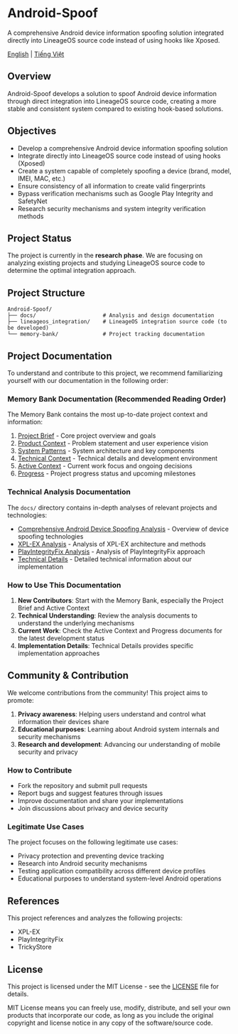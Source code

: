 # Android-Spoof

A comprehensive Android device information spoofing solution integrated directly into LineageOS source code instead of using hooks like Xposed.

[English](README.md) | [Tiếng Việt](README_vi.md)

## Overview

Android-Spoof develops a solution to spoof Android device information through direct integration into LineageOS source code, creating a more stable and consistent system compared to existing hook-based solutions.

## Objectives

- Develop a comprehensive Android device information spoofing solution
- Integrate directly into LineageOS source code instead of using hooks (Xposed)
- Create a system capable of completely spoofing a device (brand, model, IMEI, MAC, etc.)
- Ensure consistency of all information to create valid fingerprints
- Bypass verification mechanisms such as Google Play Integrity and SafetyNet
- Research security mechanisms and system integrity verification methods

## Project Status

The project is currently in the **research phase**. We are focusing on analyzing existing projects and studying LineageOS source code to determine the optimal integration approach.

## Project Structure

```
Android-Spoof/
├── docs/                     # Analysis and design documentation
├── lineageos_integration/    # LineageOS integration source code (to be developed)
└── memory-bank/              # Project tracking documentation
```

## Project Documentation

To understand and contribute to this project, we recommend familiarizing yourself with our documentation in the following order:

### Memory Bank Documentation (Recommended Reading Order)
The Memory Bank contains the most up-to-date project context and information:

1. [Project Brief](memory-bank/projectbrief.md) - Core project overview and goals
2. [Product Context](memory-bank/productContext.md) - Problem statement and user experience vision
3. [System Patterns](memory-bank/systemPatterns.md) - System architecture and key components
4. [Technical Context](memory-bank/techContext.md) - Technical details and development environment
5. [Active Context](memory-bank/activeContext.md) - Current work focus and ongoing decisions
6. [Progress](memory-bank/progress.md) - Project progress status and upcoming milestones

### Technical Analysis Documentation

The `docs/` directory contains in-depth analyses of relevant projects and technologies:

- [Comprehensive Android Device Spoofing Analysis](docs/android_device_spoofing_comprehensive_analysis.md) - Overview of device spoofing technologies
- [XPL-EX Analysis](docs/XPL-EX_Analysis.md) - Analysis of XPL-EX architecture and methods
- [PlayIntegrityFix Analysis](docs/PlayIntegrityFix_Analysis.md) - Analysis of PlayIntegrityFix approach
- [Technical Details](docs/technical_details.md) - Detailed technical information about our implementation

### How to Use This Documentation

1. **New Contributors**: Start with the Memory Bank, especially the Project Brief and Active Context
2. **Technical Understanding**: Review the analysis documents to understand the underlying mechanisms
3. **Current Work**: Check the Active Context and Progress documents for the latest development status
4. **Implementation Details**: Technical Details provides specific implementation approaches

## Community & Contribution

We welcome contributions from the community! This project aims to promote:

1. **Privacy awareness**: Helping users understand and control what information their devices share
2. **Educational purposes**: Learning about Android system internals and security mechanisms
3. **Research and development**: Advancing our understanding of mobile security and privacy

### How to Contribute

- Fork the repository and submit pull requests
- Report bugs and suggest features through issues
- Improve documentation and share your implementations
- Join discussions about privacy and device security

### Legitimate Use Cases

The project focuses on the following legitimate use cases:
- Privacy protection and preventing device tracking
- Research into Android security mechanisms
- Testing application compatibility across different device profiles
- Educational purposes to understand system-level Android operations

## References

This project references and analyzes the following projects:
- XPL-EX
- PlayIntegrityFix
- TrickyStore

## License

This project is licensed under the MIT License - see the [LICENSE](LICENSE) file for details.

MIT License means you can freely use, modify, distribute, and sell your own products that incorporate our code, as long as you include the original copyright and license notice in any copy of the software/source code.